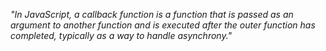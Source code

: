_"In JavaScript, a callback function is a function that is passed as an argument to another function and is executed after the outer function has completed, typically as a way to handle asynchrony."_
